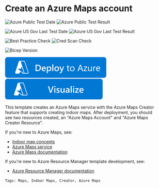 # Create an Azure Maps account

![Azure Public Test Date](https://azurequickstartsservice.blob.core.windows.net/badges/quickstarts/microsoft.maps/maps-indoormaps/PublicLastTestDate.svg)
![Azure Public Test Result](https://azurequickstartsservice.blob.core.windows.net/badges/quickstarts/microsoft.maps/maps-indoormaps/PublicDeployment.svg)

![Azure US Gov Last Test Date](https://azurequickstartsservice.blob.core.windows.net/badges/quickstarts/microsoft.maps/maps-indoormaps/FairfaxLastTestDate.svg)
![Azure US Gov Last Test Result](https://azurequickstartsservice.blob.core.windows.net/badges/quickstarts/microsoft.maps/maps-indoormaps/FairfaxDeployment.svg)

![Best Practice Check](https://azurequickstartsservice.blob.core.windows.net/badges/quickstarts/microsoft.maps/maps-indoormaps/BestPracticeResult.svg)
![Cred Scan Check](https://azurequickstartsservice.blob.core.windows.net/badges/quickstarts/microsoft.maps/maps-indoormaps/CredScanResult.svg)

![Bicep Version](https://azurequickstartsservice.blob.core.windows.net/badges/quickstarts/microsoft.maps/maps-indoormaps/BicepVersion.svg)

[![Deploy To Azure](https://raw.githubusercontent.com/Azure/azure-quickstart-templates/master/1-CONTRIBUTION-GUIDE/images/deploytoazure.svg?sanitize=true)](https://portal.azure.com/#create/Microsoft.Template/uri/https%3A%2F%2Fraw.githubusercontent.com%2FAzure%2Fazure-quickstart-templates%2Fmaster%2Fquickstarts%2Fmicrosoft.maps%2Fmaps-indoormaps%2Fazuredeploy.json)
[![Visualize](https://raw.githubusercontent.com/Azure/azure-quickstart-templates/master/1-CONTRIBUTION-GUIDE/images/visualizebutton.svg?sanitize=true)](http://armviz.io/#/?load=https%3A%2F%2Fraw.githubusercontent.com%2FAzure%2Fazure-quickstart-templates%2Fmaster%2Fquickstarts%2Fmicrosoft.maps%2Fmaps-indoormaps%2Fazuredeploy.json)

This template creates an Azure Maps service with the Azure Maps Creator feature that supports creating indoor maps. After deployment, you should see two resources created, an "Azure Maps Account" and "Azure Maps Creator Resource".

If you're new to Azure Maps, see:

- [Indoor map concepts](https://docs.microsoft.com/en-us/azure/azure-maps/creator-indoor-maps)
- [Azure Maps service](https://azure.microsoft.com/services/azure-maps/)
- [Azure Maps documentation](https://docs.microsoft.com/azure/azure-maps/)

If you're new to Azure Resource Manager template development, see:

- [Azure Resource Manager documentation](https://docs.microsoft.com/azure/azure-resource-manager/)

`Tags: Maps, Indoor Maps, Creator, Azure Maps`